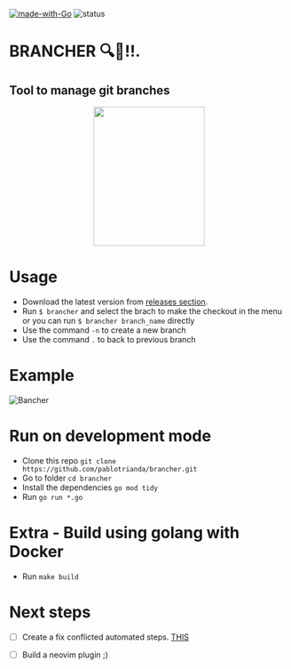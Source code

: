 [![made-with-Go](https://img.shields.io/badge/Made%20with-Go-1f425f.svg)](http://golang.org)
![status](https://github.com/pablotrianda/brancher/actions/workflows/go.yml/badge.svg)

# BRANCHER 🔍🌿!!.
## Tool to manage git branches
<p align="center">
   <img src="https://i.imgur.com/vYqF0sz.png" data-canonical-src="https://i.imgur.com/vYqF0sz.png" width="200" height="250" />
</p>

# Usage
* Download the latest version from [releases section](https://github.com/pablotrianda/brancher/releases). 
* Run `$ brancher` and select the brach to make the checkout in the menu or you can run `$ brancher branch_name` directly
* Use the command `-n` to create a new branch
* Use the command `.` to back to previous branch

# Example
![Bancher](https://media0.giphy.com/media/d6zP9HA60tiG788xkX/giphy.gif?cid=790b7611cf30827b13c0d1d134eb43844f90b94637fa065a&rid=giphy.gif&ct=g)


# Run on development mode
* Clone this repo `git clone https://github.com/pablotrianda/brancher.git`
* Go to folder `cd brancher`
* Install the dependencies `go mod tidy`
* Run `go run *.go`

# Extra - Build using golang with Docker
* Run `make build`

# Next steps
- [ ] Create a fix conflicted automated steps. [THIS](https://dev.to/smetankajakub/how-to-resolve-merge-conflicts-in-bitbucket-repository-with-git-bash-34ag)
- [ ] Build a neovim plugin ;) 

